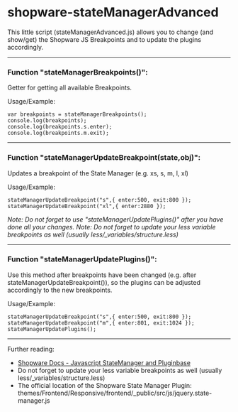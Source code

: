 # shopware-stateManagerAdvanced
This little script (stateManagerAdvanced.js) allows you to change (and show/get) the Shopware JS Breakpoints and to update the plugins accordingly.

-------

### Function "stateManagerBreakpoints()":
Getter for getting all available Breakpoints.

Usage/Example:
```
var breakpoints = stateManagerBreakpoints();
console.log(breakpoints);
console.log(breakpoints.s.enter);
console.log(breakpoints.m.exit);
```

-------

### Function "stateManagerUpdateBreakpoint(state,obj)":
Updates a breakpoint of the State Manager (e.g. xs, s, m, l, xl)

Usage/Example:
```
stateManagerUpdateBreakpoint("s",{ enter:500, exit:800 });
stateManagerUpdateBreakpoint("xl",{ enter:2880 });
```

*Note: Do not forget to use "stateManagerUpdatePlugins()" after you have done all your changes.*
*Note: Do not forget to update your less variable breakpoints as well (usually less/_variables/structure.less)*

-------

### Function "stateManagerUpdatePlugins()":
Use this method after breakpoints have been changed (e.g. after stateManagerUpdateBreakpoint()), so the plugins can be adjusted accordingly to the new breakpoints.

Usage/Example:
```
stateManagerUpdateBreakpoint("s",{ enter:500, exit:800 });
stateManagerUpdateBreakpoint("m",{ enter:801, exit:1024 });
stateManagerUpdatePlugins();
```

-------

Further reading:
* [Shopware Docs - Javascript StateManager and Pluginbase](https://developers.shopware.com/designers-guide/javascript-statemanager-and-pluginbase/)
* Do not forget to update your less variable breakpoints as well (usually less/_variables/structure.less)
* The official location of the Shopware State Manager Plugin: themes/Frontend/Responsive/frontend/_public/src/js/jquery.state-manager.js
